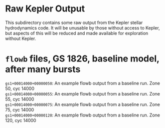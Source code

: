 # Raw Kepler Output

This subdirectory contains some raw output from the Kepler stellar hydrodynamics
code.  It will be unusable by those without access to Kepler, but aspects of this
will be reduced and made available for exploration without Kepler.

# `flowb` files, GS 1826, baseline model, after many bursts
`gs1+00014000+00000050`: An example flowb output from a baseline run.  Zone 50,  cyc 14000  
`gs1+00014000+00000055`: An example flowb output from a baseline run.  Zone 55,  cyc 14000  
`gs1+00014000+00000075`: An example flowb output from a baseline run.  Zone 75,  cyc 14000  
`gs1+00014000+00000120`: An example flowb output from a baseline run.  Zone 120, cyc 14000  
